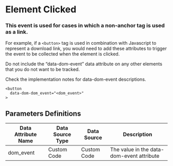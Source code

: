 # Element Clicked

### This event is used for cases in which a non-anchor tag is used as a link.

For example, if a `<button>` tag is used in combination with Javascript to represent a download link, you would need to add these attributes to trigger the event to be collected when the element is clicked.

Do not include the “data-dom-event” data attribute on any other elements that you do not want to be tracked.

Check the implementation notes for data-dom-event descriptions.
```
<button
  data-dom-dom_event="<dom_event>"
>
```

## Parameters Definitions

|Data Attribute Name|Data Source Type|Data Source|Description|
| --- | --- | --- | --- |
|dom_event|Custom Code|Custom Code|The value in the data-dom-event attribute|



